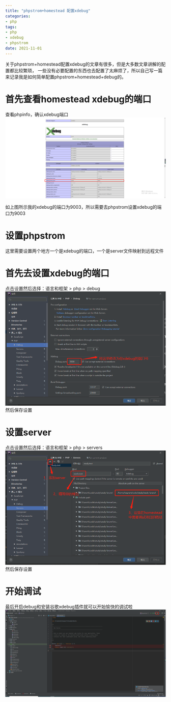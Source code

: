 ```yaml
---
title: "phpstrom+homestead 配置xdebug"
categories:
- php
tags:
- php
- xdebug
- phpstrom
date: 2021-11-01
---
```


关于phpstrom+homestead配置xdebug的文章有很多，但是大多数文章讲解的配置都比较繁琐，
一些没有必要配置的东西也去配置了太麻烦了，所以自己写一篇来记录我是如何简单配置phpstrom+homestead+debug的。

# 首先查看homestead xdebug的端口
查看phpinfo，确认xdebug端口
![alt 查看xdebug端口](/images/phpstrom_confirm_xdebug_version.png)

如上图所示我的xdebug的端口为9003，所以需要去phpstrom设置xdebug的端口为9003

# 设置phpstrom
这里需要设置两个地方一个是xdebug的端口，一个是server文件映射到远程文件

# 首先去设置xdebug的端口
点击设置然后选择：语言和框架 > php > debug
![alt 设置xdebug端口](/images/phpstrom_setting_xdebug_port.png)
然后保存设置

# 设置server
点击设置然后选择：语言和框架 > php > servers
![alt 设置servers](/images/phpstrom_setting_servers_debug.png)
然后保存设置

# 开始调试
最后开启debug和安装谷歌xdebug插件就可以开始愉快的调试啦
![alt 开启debug](/images/phpstrom_open_debug.png)